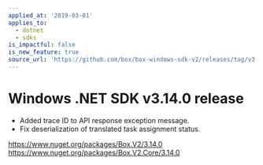 ```yaml
---
applied_at: '2019-03-01'
applies_to:
  - dotnet
  - sdks
is_impactful: false
is_new_feature: true
source_url: 'https://github.com/box/box-windows-sdk-v2/releases/tag/v3.14.0'
---
```


# Windows .NET SDK v3.14.0 release

- Added trace ID to API response exception message.
- Fix deserialization of translated task assignment status.

https://www.nuget.org/packages/Box.V2/3.14.0
https://www.nuget.org/packages/Box.V2.Core/3.14.0
